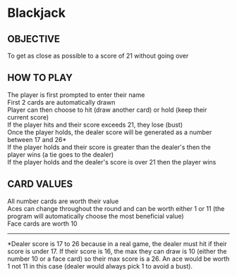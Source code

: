 # Blackjack

OBJECTIVE
----------------------------------------------------------------------------------------------------------------------------------------
To get as close as possible to a score of 21 without going over

HOW TO PLAY
----------------------------------------------------------------------------------------------------------------------------------------
The player is first prompted to enter their name <br/>
First 2 cards are automatically drawn <br/>
Player can then choose to hit (draw another card) or hold (keep their current score) <br/>
If the player hits and their score exceeds 21, they lose (bust) <br/>
Once the player holds, the dealer score will be generated as a number between 17 and 26* <br/>
If the player holds and their score is greater than the dealer's then the player wins (a tie goes to the dealer) <br/>
If the player holds and the dealer's score is over 21 then the player wins <br/>

CARD VALUES
----------------------------------------------------------------------------------------------------------------------------------------
All number cards are worth their value <br/>
Aces can change throughout the round and can be worth either 1 or 11 (the program will automatically choose the most beneficial value) <br/>
Face cards are worth 10

----------------------------------------------------------------------------------------------------------------------------------------

*Dealer score is 17 to 26 because in a real game, the dealer must hit if their score is under 17. If their score is 16, the max they can draw is 10 (either the number 10 or a face card) so their max score is a 26. An ace would be worth 1 not 11 in this case (dealer would always pick 1 to avoid a bust). 
